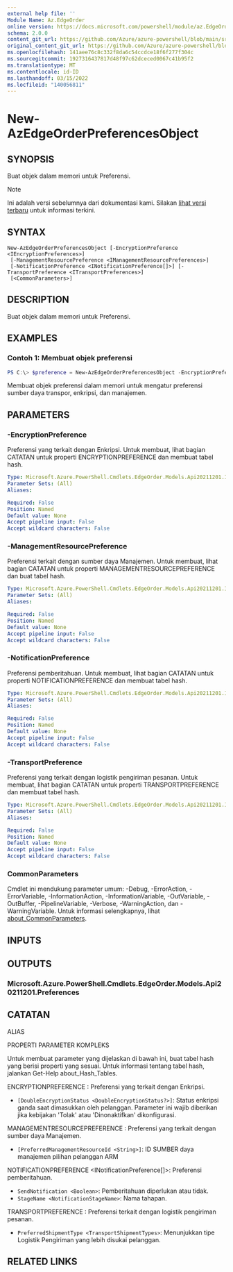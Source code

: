 ```yaml
---
external help file: ''
Module Name: Az.EdgeOrder
online version: https://docs.microsoft.com/powershell/module/az.EdgeOrder/new-AzEdgeOrderPreferencesObject
schema: 2.0.0
content_git_url: https://github.com/Azure/azure-powershell/blob/main/src/EdgeOrder/help/New-AzEdgeOrderPreferencesObject.md
original_content_git_url: https://github.com/Azure/azure-powershell/blob/main/src/EdgeOrder/help/New-AzEdgeOrderPreferencesObject.md
ms.openlocfilehash: 141aee76c8c332f8da6c54ccdce18f6f277f304c
ms.sourcegitcommit: 1927316437817d48f97c62dceced0067c41b95f2
ms.translationtype: MT
ms.contentlocale: id-ID
ms.lasthandoff: 03/15/2022
ms.locfileid: "140056811"
---
```

# New-AzEdgeOrderPreferencesObject

## SYNOPSIS
Buat objek dalam memori untuk Preferensi.

> [!NOTE]
>Ini adalah versi sebelumnya dari dokumentasi kami. Silakan [lihat versi terbaru](/powershell/module/az.edgeorder/new-azedgeorderpreferencesobject) untuk informasi terkini.

## SYNTAX

```
New-AzEdgeOrderPreferencesObject [-EncryptionPreference <IEncryptionPreferences>]
 [-ManagementResourcePreference <IManagementResourcePreferences>]
 [-NotificationPreference <INotificationPreference[]>] [-TransportPreference <ITransportPreferences>]
 [<CommonParameters>]
```

## DESCRIPTION
Buat objek dalam memori untuk Preferensi.

## EXAMPLES

### Contoh 1: Membuat objek preferensi
```powershell
PS C:\> $preference = New-AzEdgeOrderPreferencesObject -EncryptionPreference @{DoubleEncryptionStatus = "Disabled"} -TransportPreference @{PreferredShipmentType = "MicrosoftManaged"} -ManagementResourcePreference @{PreferredManagementResourceId = "/subscriptions/managementSubscriptionId/resourceGroups/resourceGroupName/providers/Microsoft.DataBoxEdge/DataBoxEdgeDevices/1GPUtest"}
```

Membuat objek preferensi dalam memori untuk mengatur preferensi sumber daya transpor, enkripsi, dan manajemen.

## PARAMETERS

### -EncryptionPreference
Preferensi yang terkait dengan Enkripsi.
Untuk membuat, lihat bagian CATATAN untuk properti ENCRYPTIONPREFERENCE dan membuat tabel hash.

```yaml
Type: Microsoft.Azure.PowerShell.Cmdlets.EdgeOrder.Models.Api20211201.IEncryptionPreferences
Parameter Sets: (All)
Aliases:

Required: False
Position: Named
Default value: None
Accept pipeline input: False
Accept wildcard characters: False
```

### -ManagementResourcePreference
Preferensi terkait dengan sumber daya Manajemen.
Untuk membuat, lihat bagian CATATAN untuk properti MANAGEMENTRESOURCEPREFERENCE dan buat tabel hash.

```yaml
Type: Microsoft.Azure.PowerShell.Cmdlets.EdgeOrder.Models.Api20211201.IManagementResourcePreferences
Parameter Sets: (All)
Aliases:

Required: False
Position: Named
Default value: None
Accept pipeline input: False
Accept wildcard characters: False
```

### -NotificationPreference
Preferensi pemberitahuan.
Untuk membuat, lihat bagian CATATAN untuk properti NOTIFICATIONPREFERENCE dan membuat tabel hash.

```yaml
Type: Microsoft.Azure.PowerShell.Cmdlets.EdgeOrder.Models.Api20211201.INotificationPreference[]
Parameter Sets: (All)
Aliases:

Required: False
Position: Named
Default value: None
Accept pipeline input: False
Accept wildcard characters: False
```

### -TransportPreference
Preferensi yang terkait dengan logistik pengiriman pesanan.
Untuk membuat, lihat bagian CATATAN untuk properti TRANSPORTPREFERENCE dan membuat tabel hash.

```yaml
Type: Microsoft.Azure.PowerShell.Cmdlets.EdgeOrder.Models.Api20211201.ITransportPreferences
Parameter Sets: (All)
Aliases:

Required: False
Position: Named
Default value: None
Accept pipeline input: False
Accept wildcard characters: False
```

### CommonParameters
Cmdlet ini mendukung parameter umum: -Debug, -ErrorAction, -ErrorVariable, -InformationAction, -InformationVariable, -OutVariable, -OutBuffer, -PipelineVariable, -Verbose, -WarningAction, dan -WarningVariable. Untuk informasi selengkapnya, lihat [about_CommonParameters](http://go.microsoft.com/fwlink/?LinkID=113216).

## INPUTS

## OUTPUTS

### Microsoft.Azure.PowerShell.Cmdlets.EdgeOrder.Models.Api20211201.Preferences

## CATATAN

ALIAS

PROPERTI PARAMETER KOMPLEKS

Untuk membuat parameter yang dijelaskan di bawah ini, buat tabel hash yang berisi properti yang sesuai. Untuk informasi tentang tabel hash, jalankan Get-Help about_Hash_Tables.


ENCRYPTIONPREFERENCE <IEncryptionPreferences>: Preferensi yang terkait dengan Enkripsi.
  - `[DoubleEncryptionStatus <DoubleEncryptionStatus?>]`: Status enkripsi ganda saat dimasukkan oleh pelanggan. Parameter ini wajib diberikan jika kebijakan 'Tolak' atau 'Dinonaktifkan' dikonfigurasi.

MANAGEMENTRESOURCEPREFERENCE <IManagementResourcePreferences>: Preferensi yang terkait dengan sumber daya Manajemen.
  - `[PreferredManagementResourceId <String>]`: ID SUMBER daya manajemen pilihan pelanggan ARM

NOTIFICATIONPREFERENCE <INotificationPreference[]>: Preferensi pemberitahuan.
  - `SendNotification <Boolean>`: Pemberitahuan diperlukan atau tidak.
  - `StageName <NotificationStageName>`: Nama tahapan.

TRANSPORTPREFERENCE <ITransportPreferences>: Preferensi terkait dengan logistik pengiriman pesanan.
  - `PreferredShipmentType <TransportShipmentTypes>`: Menunjukkan tipe Logistik Pengiriman yang lebih disukai pelanggan.

## RELATED LINKS

